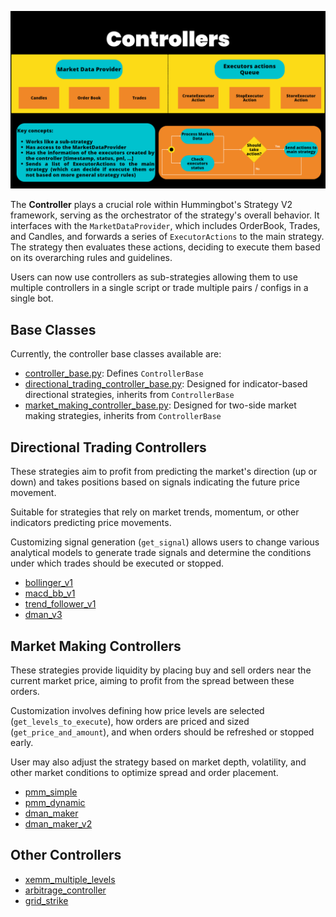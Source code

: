 ![](../diagrams/10.png)

The **Controller** plays a crucial role within Hummingbot's Strategy V2 framework, serving as the orchestrator of the strategy's overall behavior. It interfaces with the `MarketDataProvider`, which includes OrderBook, Trades, and Candles, and forwards a series of `ExecutorActions` to the main strategy. The strategy then evaluates these actions, deciding to execute them based on its overarching rules and guidelines.

Users can now use controllers as sub-strategies allowing them to use multiple controllers in a single script or trade multiple pairs / configs in a single bot. 

## Base Classes

Currently, the controller base classes available are:

* [controller_base.py](https://github.com/hummingbot/hummingbot/blob/master/hummingbot/smart_components/controllers/controller_base.py): Defines `ControllerBase`
* [directional_trading_controller_base.py](https://github.com/hummingbot/hummingbot/blob/development/hummingbot/smart_components/controllers/directional_trading_controller_base.py): Designed for indicator-based directional strategies, inherits from `ControllerBase`
* [market_making_controller_base.py](https://github.com/hummingbot/hummingbot/blob/development/hummingbot/smart_components/controllers/market_making_controller_base.py): Designed for two-side market making strategies, inherits from `ControllerBase`

## Directional Trading Controllers

These strategies aim to profit from predicting the market's direction (up or down) and takes positions based on signals indicating the future price movement.

Suitable for strategies that rely on market trends, momentum, or other indicators predicting price movements. 

Customizing signal generation (`get_signal`) allows users to change various analytical models to generate trade signals and determine the conditions under which trades should be executed or stopped.

- [bollinger_v1](https://github.com/hummingbot/hummingbot/blob/development/controllers/directional_trading/bollinger_v1.py)
- [macd_bb_v1](https://github.com/hummingbot/hummingbot/blob/development/controllers/directional_trading/macd_bb_v1.py)
- [trend_follower_v1](https://github.com/hummingbot/hummingbot/blob/development/controllers/directional_trading/trend_follower_v1.py)
- [dman_v3](https://github.com/hummingbot/hummingbot/blob/development/controllers/directional_trading/dman_v3.py)

## Market Making Controllers

These strategies provide liquidity by placing buy and sell orders near the current market price, aiming to profit from the spread between these orders.

Customization involves defining how price levels are selected (`get_levels_to_execute`), how orders are priced and sized (`get_price_and_amount`), and when orders should be refreshed or stopped early.

User may also adjust the strategy based on market depth, volatility, and other market conditions to optimize spread and order placement.

- [pmm_simple](https://github.com/hummingbot/hummingbot/blob/development/controllers/market_making/pmm_simple.py)
- [pmm_dynamic](https://github.com/hummingbot/hummingbot/blob/development/controllers/market_making/pmm_dynamic.py)
- [dman_maker](https://github.com/hummingbot/hummingbot/blob/development/controllers/market_making/dman_maker.py)
- [dman_maker_v2](https://github.com/hummingbot/hummingbot/blob/master/controllers/market_making/dman_maker_v2.py)


## Other Controllers

- [xemm_multiple_levels](https://github.com/hummingbot/hummingbot/blob/master/controllers/generic/xemm_multiple_levels.py)
- [arbitrage_controller](https://github.com/hummingbot/hummingbot/blob/master/controllers/generic/arbitrage_controller.py)
- [grid_strike](https://github.com/hummingbot/hummingbot/blob/master/controllers/generic/grid_strike.py)
